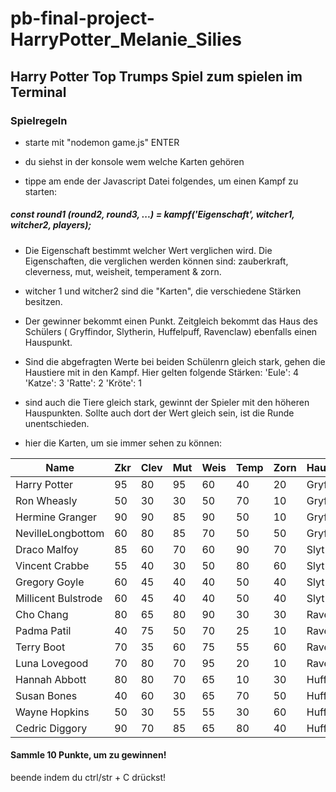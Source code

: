 # pb-final-project-HarryPotter_Melanie_Silies

## Harry Potter Top Trumps Spiel zum spielen im Terminal

### Spielregeln

- starte mit "nodemon game.js" ENTER

- du siehst in der konsole wem welche Karten gehören

- tippe am ende der Javascript Datei folgendes, um einen Kampf zu starten:
##### const round1 (round2, round3, ...) = kampf('Eigenschaft', witcher1, witcher2, players);

- Die Eigenschaft bestimmt welcher Wert verglichen wird.
  Die Eigenschaften, die verglichen werden können sind:
  zauberkraft, cleverness, mut, weisheit, temperament & zorn.

- witcher 1 und witcher2 sind die "Karten", die verschiedene Stärken besitzen.

- Der gewinner bekommt einen Punkt. Zeitgleich bekommt das Haus des Schülers ( Gryffindor, Slytherin, Huffelpuff, Ravenclaw) ebenfalls einen Hauspunkt.

- Sind die abgefragten Werte bei beiden Schülenrn gleich stark, gehen die Haustiere mit in den Kampf. 
  Hier gelten folgende Stärken:
  'Eule': 4
  'Katze': 3
  'Ratte': 2
  'Kröte': 1

- sind auch die Tiere gleich stark, gewinnt der Spieler mit den höheren Hauspunkten. Sollte auch dort der Wert gleich sein, ist die Runde unentschieden.

- hier die Karten, um sie immer sehen zu können:

| Name               | Zkr| Clev | Mut| Weis| Temp| Zorn | Haus| Tier |
| -------------------| ---|------| ---|-----|-----|------|-----|----- |
| Harry Potter       | 95 | 80   | 95 | 60  | 40  | 20   | Gryf| Eule |
| Ron Wheasly        | 50 | 30   | 30 | 50  | 70  | 10   | Gryf| Ratte|
| Hermine Granger    | 90 | 90   | 85 | 90  | 50  | 10   | Gryf| Katze|
| NevilleLongbottom  | 60 | 80   | 85 | 70  | 50  | 50   | Gryf| Kröte|
| Draco Malfoy       | 85 | 60   | 70 | 60  | 90  | 70   | Slyt| Eule |
| Vincent Crabbe     | 55 | 40   | 30 | 50  | 80  | 60   | Slyt| Kröte|
| Gregory Goyle      | 60 | 45   | 40 | 40  | 50  | 40   | Slyt| Katze|
| Millicent Bulstrode| 60 | 45   | 40 | 40  | 50  | 40   | Slyt| Katze|
| Cho Chang          | 80 | 65   | 80 | 90  | 30  | 30   | Rave| Katze|
| Padma Patil        | 40 | 75   | 50 | 70  | 25  | 10   | Rave| Ratte|
| Terry Boot         | 70 | 35   | 60 | 75  | 55  | 60   | Rave| Kröte|
| Luna Lovegood      | 70 | 80   | 70 | 95  | 20  | 10   | Rave| Katze|
| Hannah Abbott      | 80 | 80   | 70 | 65  | 10  | 30   | Huff| Eule |
| Susan Bones        | 40 | 60   | 30 | 65  | 70  | 50   | Huff| Ratte|
| Wayne Hopkins      | 50 | 30   | 55 | 55  | 30  | 60   | Huff| Ratte|
| Cedric Diggory     | 90 | 70   | 85 | 65  | 80  | 40   | Huff| Ratte|


#### Sammle 10 Punkte, um zu gewinnen!

beende indem du ctrl/str + C drückst!
